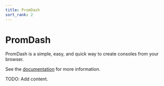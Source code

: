 ```yaml
---
title: PromDash
sort_rank: 2
---
```


# PromDash

PromDash is a simple, easy, and quick way to create consoles from your browser.

See the [documentation](https://github.com/prometheus/promdash/blob/master/README.md) for more information.

TODO: Add content.

